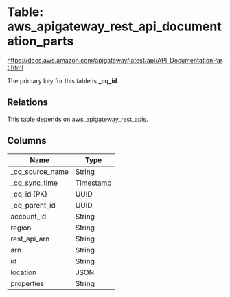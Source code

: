 # Table: aws_apigateway_rest_api_documentation_parts

https://docs.aws.amazon.com/apigateway/latest/api/API_DocumentationPart.html

The primary key for this table is **_cq_id**.

## Relations
This table depends on [aws_apigateway_rest_apis](aws_apigateway_rest_apis.md).

## Columns
| Name          | Type          |
| ------------- | ------------- |
|_cq_source_name|String|
|_cq_sync_time|Timestamp|
|_cq_id (PK)|UUID|
|_cq_parent_id|UUID|
|account_id|String|
|region|String|
|rest_api_arn|String|
|arn|String|
|id|String|
|location|JSON|
|properties|String|